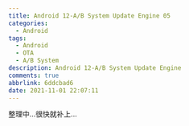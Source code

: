 ```yaml
---
title: Android 12-A/B System Update Engine 05
categories:
  - Android
tags:
  - Android
  - OTA
  - A/B System
description: Android 12-A/B System Update Engine
comments: true
abbrlink: 6ddcbad6
date: 2021-11-01 22:07:11
---
```

<!--more-->
<meta name="referrer" content="no-referrer"/>

整理中...很快就补上...